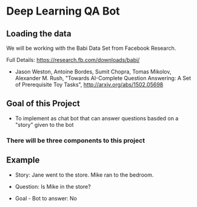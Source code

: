 # Deep Learning QA Bot

## Loading the data

We will be working with the Babi Data Set from Facebook Research.

Full Details: https://research.fb.com/downloads/babi/

- Jason Weston, Antoine Bordes, Sumit Chopra, Tomas Mikolov, Alexander M. Rush,
  "Towards AI-Complete Question Answering: A Set of Prerequisite Toy Tasks",
  http://arxiv.org/abs/1502.05698
  

## Goal of this Project

+ To implement as chat bot that can answer questions basded on a "story" given to the bot

### There will be three components to this project

## Example

+ Story: Jane went to the store. Mike ran to the bedroom.

+ Question: Is Mike in the store?

+ Goal - Bot to answer: No
